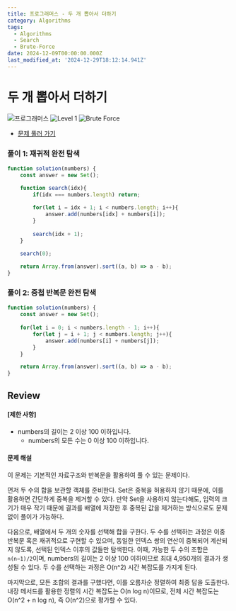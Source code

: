 ```yaml
---
title: 프로그래머스 - 두 개 뽑아서 더하기
category: Algorithms
tags:
  - Algorithms
  - Search
  - Brute-Force
date: 2024-12-09T00:00:00.000Z
last_modified_at: '2024-12-29T18:12:14.941Z'
---
```


# 두 개 뽑아서 더하기

<img src="https://img.shields.io/badge/-프로그래머스-1e2a3c" alt="프로그래머스"/> <img src="https://img.shields.io/badge/-Level 1-blue" alt="Level 1"/> <img src="https://img.shields.io/badge/-Brute Force-midnightblue" alt="Brute Force"/>

- [문제 풀러 가기](https://school.programmers.co.kr/learn/courses/30/lessons/68644)

### 풀이 1: 재귀적 완전 탐색

```js
function solution(numbers) {
    const answer = new Set();

    function search(idx){
        if(idx === numbers.length) return;
        
        for(let i = idx + 1; i < numbers.length; i++){
            answer.add(numbers[idx] + numbers[i]);
        }
        
        search(idx + 1);
    }
    
    search(0);

    return Array.from(answer).sort((a, b) => a - b);
}
```

### 풀이 2: 중첩 반복문 완전 탐색

```js
function solution(numbers) {
    const answer = new Set();
    
    for(let i = 0; i < numbers.length - 1; i++){
        for(let j = i + 1; j < numbers.length; j++){
            answer.add(numbers[i] + numbers[j]);
        }
    }

    return Array.from(answer).sort((a, b) => a - b);
}
```

## Review 
#### [제한 사항]
- numbers의 길이는 2 이상 100 이하입니다.
    - numbers의 모든 수는 0 이상 100 이하입니다.

#### 문제 해설

이 문제는 기본적인 자료구조와 반복문을 활용하여 풀 수 있는 문제이다.  

먼저 두 수의 합을 보관할 객체를 준비한다. Set은 중복을 허용하지 않기 때문에, 이를 활용하면 간단하게 중복을 제거할 수 있다. 만약 Set을 사용하지 않는다해도, 입력의 크기가 매우 작기 때문에 결과를 배열에 저장한 후 중복된 값을 제거하는 방식으로도 문제없이 풀이가 가능하다. 

다음으로, 배열에서 두 개의 숫자를 선택해 합을 구한다. 두 수를 선택하는 과정은 이중 반복문 혹은 재귀적으로 구현할 수 있으며, 동일한 인덱스 쌍의 연산이 중복되어 계산되지 않도록, 선택된 인덱스 이후의 값들만 탐색한다. 이때, 가능한 두 수의 조합은 `n(n−1)/2`이며, numbers의 길이는 2 이상 100 이하이므로 최대 4,950개의 결과가 생성될 수 있다. 두 수를 선택하는 과정은 O(n^2) 시간 복잡도를 가지게 된다.

마지막으로, 모든 조합의 결과를 구했다면, 이를 오름차순 정렬하여 최종 답을 도출한다. 내장 메서드를 활용한 정렬의 시간 복잡도는 O(n log n)이므로, 전체 시간 복잡도는 O(n^2 + n log n), 즉 O(n^2)으로 평가할 수 있다. 
